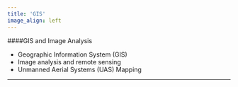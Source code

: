 ```yaml
---
title: 'GIS'
image_align: left
---
```


####GIS and Image Analysis

* Geographic Information System (GIS)
* Image analysis and remote sensing
* Unmanned Aerial Systems (UAS) Mapping

---